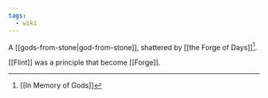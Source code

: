 ```yaml
---
tags:
  - wiki
---
```

A [[gods-from-stone|god-from-stone]], shattered by [[the Forge of Days]][^1].

[[Flint]] was a principle that become [[Forge]].

[^1]: [[In Memory of Gods]]